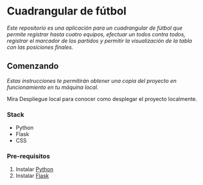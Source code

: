 # Cuadrangular de fútbol
*Este repositorio es una aplicación para un cuadrangular de fútbol que permite registrar hasta cuatro equipos, efectuar un todos contra todos, registrar el marcador de los partidos y permitir la visualización de la tabla con las posiciones finales.*

## Comenzando
*Estas instrucciones te permitirán obtener una copia del proyecto en funcionamiento en tu máquina local.*

Mira Despliegue local para conocer como desplegar el proyecto localmente.

### Stack
* Python
* Flask
* CSS

### Pre-requisitos
1. Instalar [Python](https://www.python.org/downloads/)
2. Instalar [Flask](https://flask.palletsprojects.com/en/1.1.x/installation/)  
